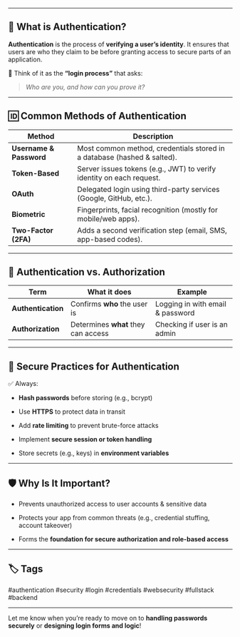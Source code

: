 
---

## 🧠 What is Authentication?

**Authentication** is the process of **verifying a user’s identity**. It ensures that users are who they claim to be before granting access to secure parts of an application.

💬 Think of it as the **“login process”** that asks:

> _Who are you, and how can you prove it?_

---

## 🆔 Common Methods of Authentication

|Method|Description|
|---|---|
|**Username & Password**|Most common method, credentials stored in a database (hashed & salted).|
|**Token-Based**|Server issues tokens (e.g., JWT) to verify identity on each request.|
|**OAuth**|Delegated login using third-party services (Google, GitHub, etc.).|
|**Biometric**|Fingerprints, facial recognition (mostly for mobile/web apps).|
|**Two-Factor (2FA)**|Adds a second verification step (email, SMS, app-based codes).|

---

## 🧩 Authentication vs. Authorization

|Term|What it does|Example|
|---|---|---|
|**Authentication**|Confirms **who** the user is|Logging in with email & password|
|**Authorization**|Determines **what** they can access|Checking if user is an admin|

---

## 🔐 Secure Practices for Authentication

✅ Always:

- **Hash passwords** before storing (e.g., bcrypt)
    
- Use **HTTPS** to protect data in transit
    
- Add **rate limiting** to prevent brute-force attacks
    
- Implement **secure session or token handling**
    
- Store secrets (e.g., keys) in **environment variables**
    

---

## 🛡️ Why Is It Important?

- Prevents unauthorized access to user accounts & sensitive data
    
- Protects your app from common threats (e.g., credential stuffing, account takeover)
    
- Forms the **foundation for secure authorization and role-based access**
    

---

## 🏷️ Tags

#authentication #security #login #credentials #websecurity #fullstack #backend

---

Let me know when you’re ready to move on to **handling passwords securely** or **designing login forms and logic**!